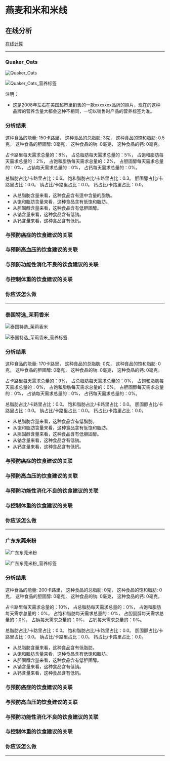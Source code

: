 # 燕麦和米和米线

## 在线分析

[在线计算](https://jsfiddle.net/quanbinn/f6y5jb8p/)

--------------------

### Quaker_Oats

![Quaker_Oats](/images/天然食品的分析/燕麦和米和米线/Quaker_Oats.jpg)

![Quaker_Oats_营养标签](/images/天然食品的分析/燕麦和米和米线/Quaker_Oats_营养标签.jpg)

注明：

- 这是2008年左右在美国超市里销售的一款xxxxxxx品牌的照片，现在的这种品牌的营养含量大都会这种不相同，一切以销售时产品的营养标签为准。

### 分析结果

这种食品的能量: 150卡路里， 这种食品的总脂肪: 3克， 这种食品的饱和脂肪: 0.5克， 这种食品的胆固醇: 0毫克， 这种食品的钠: 0毫克， 这种食品的钙: 0毫克。

占卡路里每天需求总量的：8%， 占总脂肪每天需求总量的：5%， 占饱和脂肪每天需求总量的：2%， 占饱和脂肪每天需求总量的：2%， 占胆固醇每天需求总量的：0%， 占钠每天需求总量的：0%， 占钙每天需求总量的：0%。

总脂肪占比/卡路里占比：0.6。 饱和脂肪占比/卡路里占比：0.3。 胆固醇占比/卡路里占比：0.0。 钠占比/卡路里占比：0.0。 钙占比/卡路里占比：0.0。

- 从总脂肪含量来看，这种食品含有适中含量的脂肪。
- 从饱和脂肪含量来看，这种食品含有低饱和脂肪。
- 从胆固醇含量来看，这种食品含有低胆固醇。
- 从钠含量来看，这种食品含有低钠。
- 从钙含量来看，这种食品含有低钙。

### 与预防癌症的饮食建议的关联

### 与预防高血压的饮食建议的关联

### 与预防功能性消化不良的饮食建议的关联

### 与控制体重的饮食建议的关联

### 你应该怎么做

---------------------

### 泰国特选_茉莉香米

![泰国特选_茉莉香米](/images/天然食品的分析/燕麦和米和米线/泰国特选_茉莉香米.jpg)

![泰国特选_茉莉香米_营养标签](/images/天然食品的分析/燕麦和米和米线/泰国特选_茉莉香米_营养标签.jpg)

### 分析结果

这种食品的能量: 170卡路里， 这种食品的总脂肪: 0克， 这种食品的饱和脂肪: 0克， 这种食品的胆固醇: 0毫克， 这种食品的钠: 0毫克， 这种食品的钙: 0毫克。

占卡路里每天需求总量的：9%， 占总脂肪每天需求总量的：0%， 占饱和脂肪每天需求总量的：0%， 占饱和脂肪每天需求总量的：0%， 占胆固醇每天需求总量的：0%， 占钠每天需求总量的：0%， 占钙每天需求总量的：0%。

总脂肪占比/卡路里占比：0.0。 饱和脂肪占比/卡路里占比：0.0。 胆固醇占比/卡路里占比：0.0。 钠占比/卡路里占比：0.0。 钙占比/卡路里占比：0.0。

- 从总脂肪含量来看，这种食品含有低脂肪。
- 从饱和脂肪含量来看，这种食品含有低饱和脂肪。
- 从胆固醇含量来看，这种食品含有低胆固醇。
- 从钠含量来看，这种食品含有低钠。
- 从钙含量来看，这种食品含有低钙。


### 与预防癌症的饮食建议的关联

### 与预防高血压的饮食建议的关联

### 与预防功能性消化不良的饮食建议的关联

### 与控制体重的饮食建议的关联

### 你应该怎么做

---------------------

### 广东东莞米粉

![广东东莞米粉](/images/天然食品的分析/燕麦和米和米线/广东东莞米粉.jpg)

![广东东莞米粉_营养标签](/images/天然食品的分析/燕麦和米和米线/广东东莞米粉_营养标签.jpg)

### 分析结果

这种食品的能量: 200卡路里， 这种食品的总脂肪: 0克， 这种食品的饱和脂肪: 0克， 这种食品的胆固醇: 0毫克， 这种食品的钠: 0毫克， 这种食品的钙: 0毫克。

占卡路里每天需求总量的：10%， 占总脂肪每天需求总量的：0%， 占饱和脂肪每天需求总量的：0%， 占饱和脂肪每天需求总量的：0%， 占胆固醇每天需求总量的：0%， 占钠每天需求总量的：0%， 占钙每天需求总量的：0%。

总脂肪占比/卡路里占比：0.0。 饱和脂肪占比/卡路里占比：0.0。 胆固醇占比/卡路里占比：0.0。 钠占比/卡路里占比：0.0。 钙占比/卡路里占比：0.0。

- 从总脂肪含量来看，这种食品含有低脂肪。
- 从饱和脂肪含量来看，这种食品含有低饱和脂肪。
- 从胆固醇含量来看，这种食品含有低胆固醇。
- 从钠含量来看，这种食品含有低钠。
- 从钙含量来看，这种食品含有低钙。


### 与预防癌症的饮食建议的关联

### 与预防高血压的饮食建议的关联

### 与预防功能性消化不良的饮食建议的关联

### 与控制体重的饮食建议的关联

### 你应该怎么做

---------------------


